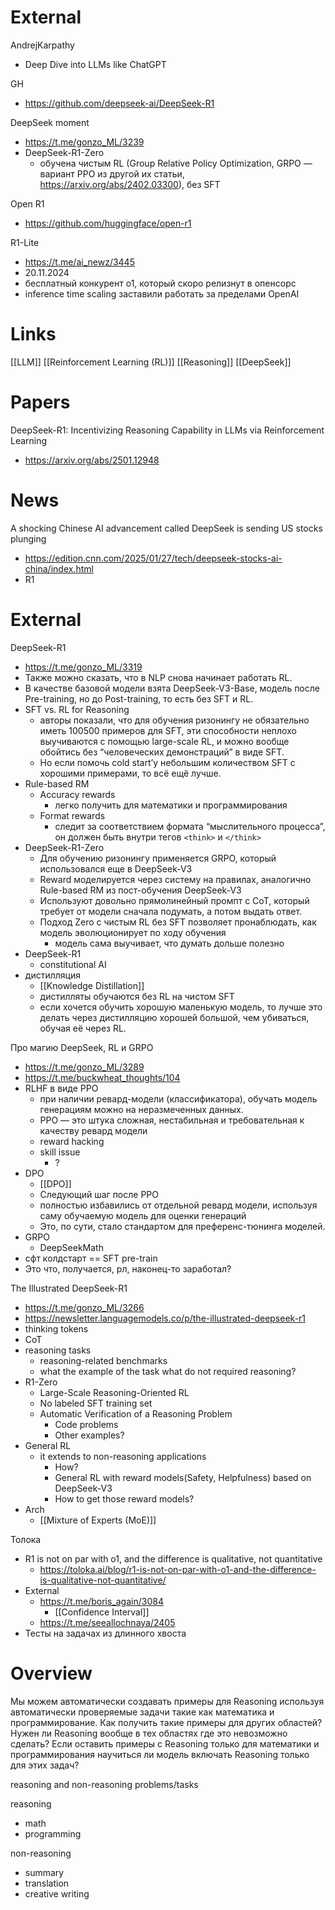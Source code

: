 
# External

AndrejKarpathy
- Deep Dive into LLMs like ChatGPT

GH
- https://github.com/deepseek-ai/DeepSeek-R1

DeepSeek moment
- https://t.me/gonzo_ML/3239
- DeepSeek-R1-Zero
	- обучена чистым RL (Group Relative Policy Optimization, GRPO — вариант PPO из другой их статьи, https://arxiv.org/abs/2402.03300), без SFT

Open R1
- https://github.com/huggingface/open-r1


R1-Lite
- https://t.me/ai_newz/3445
- 20.11.2024
- бесплатный конкурент o1, который скоро релизнут в опенсорс
- inference time scaling заставили работать за пределами OpenAI

# Links

[[LLM]]
[[Reinforcement Learning (RL)]]
[[Reasoning]]
[[DeepSeek]]

# Papers

DeepSeek-R1: Incentivizing Reasoning Capability in LLMs via Reinforcement Learning
- https://arxiv.org/abs/2501.12948

# News

A shocking Chinese AI advancement called DeepSeek is sending US stocks plunging
- https://edition.cnn.com/2025/01/27/tech/deepseek-stocks-ai-china/index.html
- R1

# External

DeepSeek-R1
- https://t.me/gonzo_ML/3319
- Также можно сказать, что в NLP снова начинает работать RL.
- В качестве базовой модели взята DeepSeek-V3-Base, модель после Pre-training, но до Post-training, то есть без SFT и RL.
- SFT vs. RL for Reasoning
	- авторы показали, что для обучения ризонингу не обязательно иметь 100500 примеров для SFT, эти способности неплохо выучиваются с помощью large-scale RL, и можно вообще обойтись без “человеческих демонстраций” в виде SFT.
	- Но если помочь cold start’у небольшим количеством SFT с хорошими примерами, то всё ещё лучше.
- Rule-based RM
	- Accuracy rewards
		- легко получить для математики и программирования
	- Format rewards
		- следит за соответствием формата “мыслительного процесса”, он должен быть внутри тегов `<think>` и `</think>`
- DeepSeek-R1-Zero
	- Для обучению ризонингу применяется GRPO, который использовался еще в DeepSeek-V3
	- Reward моделируется через систему на правилах, аналогично Rule-based RM из пост-обучения DeepSeek-V3
	- Используют довольно прямолинейный промпт с CoT, который требует от модели сначала подумать, а потом выдать ответ.
	- Подход Zero с чистым RL без SFT позволяет пронаблюдать, как модель эволюционирует по ходу обучения
		- модель сама выучивает, что думать дольше полезно
- DeepSeek-R1
	- constitutional AI
- дистилляция
	- [[Knowledge Distillation]]
	- дистилляты обучаются без RL на чистом SFT
	- если хочется обучить хорошую маленькую модель, то лучше это делать через дистилляцию хорошей большой, чем убиваться, обучая её через RL.


Про магию DeepSeek, RL и GRPO
- https://t.me/gonzo_ML/3289
- https://t.me/buckwheat_thoughts/104
- RLHF в виде PPO
	- при наличии ревард-модели (классификатора), обучать модель генерациям можно на неразмеченных данных.
	- PPO — это штука сложная, нестабильная и требовательная к качеству ревард модели
	- reward hacking
	- skill issue
		- ?
- DPO
	- [[DPO]]
	- Следующий шаг после PPO
	- полностью избавились от отдельной ревард модели, используя саму обучаемую модель для оценки генераций
	- Это, по сути, стало стандартом для преференс-тюнинга моделей.
- GRPO
	- DeepSeekMath
- сфт колдстарт == SFT pre-train
- Это что, получается, рл, наконец-то заработал?


The Illustrated DeepSeek-R1
- https://t.me/gonzo_ML/3266
- https://newsletter.languagemodels.co/p/the-illustrated-deepseek-r1
- thinking tokens
- CoT
- reasoning tasks
	- reasoning-related benchmarks
	- what the example of the task what do not required reasoning?
- R1-Zero
	- Large-Scale Reasoning-Oriented RL
	- No labeled SFT training set
	- Automatic Verification of a Reasoning Problem
		- Code problems
		- Other examples?
- General RL
	- it extends to non-reasoning applications
		- How?
		- General RL with reward models(Safety, Helpfulness) based on DeepSeek-V3
		- How to get those reward models?
- Arch
	- [[Mixture of Experts (MoE)]]


Толока
- R1 is not on par with o1, and the difference is qualitative, not quantitative
	- https://toloka.ai/blog/r1-is-not-on-par-with-o1-and-the-difference-is-qualitative-not-quantitative/
- External
	- https://t.me/boris_again/3084
		- [[Confidence Interval]]
	- https://t.me/seeallochnaya/2405
- Тесты на задачах из длинного хвоста

# Overview

Мы можем автоматически создавать примеры для Reasoning используя автоматически проверяемые задачи такие как математика и программирование. 
Как получить такие примеры для других областей? 
Нужен ли Reasoning вообще в тех областях где это невозможно сделать?
Если оставить примеры с Reasoning только для математики и программирования научиться ли модель включать Reasoning только для этих задач?

reasoning and non-reasoning problems/tasks

reasoning
- math
- programming

non-reasoning
- summary
- translation
- creative writing
